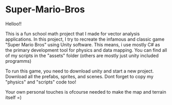 # Super-Mario-Bros
Helloo!!

This is a fun school math project that I made for vector analysis applications. In this project, I try to recreate the infamous and classic game "Super Mario Bros" using Unity software. This means, i use mostly C# as the primary development tool for physics and data mapping. You can find all of my scripts in the "assets" folder (others are mostly just unity included programms)

To run this game, you need to download unity and start a new project. Download all the prefabs, sprites, and scenes. Dont forget to copy my "physics" and "scripts" code too!

Your own personal touches is ofcourse needed to make the map and terrain itself =)
